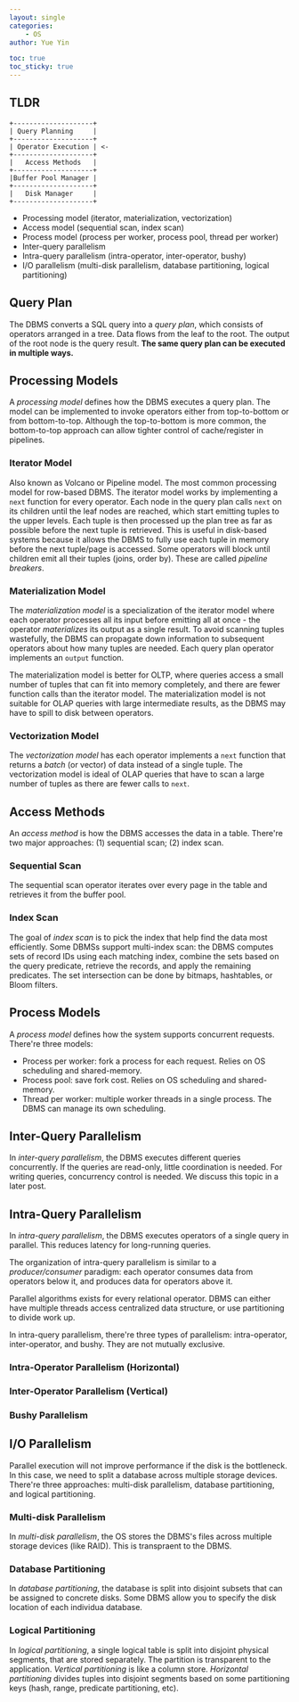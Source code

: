 ```yaml
---
layout: single
categories: 
    - OS
author: Yue Yin

toc: true
toc_sticky: true
---
```




## TLDR

```
+--------------------+
| Query Planning     |
+--------------------+
| Operator Execution | <-
+--------------------+
|   Access Methods   |
+--------------------+
|Buffer Pool Manager |
+--------------------+
|   Disk Manager     |
+--------------------+
```

- Processing model (iterator, materialization, vectorization)
- Access model (sequential scan, index scan)
- Process model (process per worker, process pool, thread per worker)
- Inter-query parallelism 
- Intra-query parallelism (intra-operator, inter-operator, bushy)
- I/O parallelism (multi-disk parallelism, database partitioning, logical partitioning)



## Query Plan

The DBMS converts a SQL query into a *query plan*, which consists of operators arranged in a tree. Data flows from the leaf to the root. The output of the root node is the query result. **The same query plan can be executed in multiple ways.**



## Processing Models

A *processing model* defines how the DBMS executes a query plan. The model can be implemented to invoke operators either from top-to-bottom or from bottom-to-top. Although the top-to-bottom is more common, the bottom-to-top approach can allow tighter control of cache/register in pipelines.

### Iterator Model

Also known as Volcano or Pipeline model. The most common processing model for row-based DBMS. The iterator model works by implementing a `next` function for every operator. Each node in the query plan calls `next` on its children until the leaf nodes are reached, which start emitting tuples to the upper levels. Each tuple is then processed up the plan tree as far as possible before the next tuple is retrieved. This is useful in disk-based systems because it allows the DBMS to fully use each tuple in memory before the next tuple/page is accessed. Some operators will block until children emit all their tuples (joins, order by). These are called *pipeline breakers*.

### Materialization Model

The *materialization model* is a specialization of the iterator model where each operator processes all its input before emitting all at once - the operator *materializes* its output as a single result. To avoid scanning tuples wastefully, the DBMS can propagate down information to subsequent operators about how many tuples are needed. Each query plan operator implements an `output` function. 

The materialization model is better for OLTP, where queries access a small number of tuples that can fit into memory completely, and there are fewer function calls than the iterator model. The materialization model is not suitable for OLAP queries with large intermediate results, as the DBMS may have to spill to disk between operators.

### Vectorization Model

The *vectorization model* has each operator implements a `next` function that returns a *batch* (or vector) of data instead of a single tuple. The vectorization model is ideal of OLAP queries that have to scan a large number of tuples as there are fewer calls to `next`.



## Access Methods

An *access method* is how the DBMS accesses the data in a table. There're two major approaches: (1) sequential scan; (2) index scan. 

### Sequential Scan

The sequential scan operator iterates over every page in the table and retrieves it from the buffer pool. 

### Index Scan

The goal of *index scan* is to pick the index that help find the data most efficiently. Some DBMSs support multi-index scan: the DBMS computes sets of record IDs using each matching index, combine the sets based on the query predicate, retrieve the records, and apply the remaining predicates. The set intersection can be done by bitmaps, hashtables, or Bloom filters.



## Process Models

A *process model* defines how the system supports concurrent requests. There're three models:

- Process per worker: fork a process for each request. Relies on OS scheduling and shared-memory.
- Process pool: save fork cost. Relies on OS scheduling and shared-memory. 
- Thread per worker: multiple worker threads in a single process. The DBMS can manage its own scheduling.



## Inter-Query Parallelism

In *inter-query parallelism*, the DBMS executes different queries concurrently. If the queries are read-only, little coordination is needed. For writing queries, concurrency control is needed. We discuss this topic in a later post.



## Intra-Query Parallelism

In *intra-query parallelism*, the DBMS executes operators of a single query in parallel. This reduces latency for long-running queries. 

The organization of intra-query parallelism is similar to a *producer/consumer* paradigm: each operator consumes data from operators below it, and produces data for operators above it.

Parallel algorithms exists for every relational operator. DBMS can either have multiple threads access centralized data structure, or use partitioning to divide work up. 

In intra-query parallelism, there're three types of parallelism: intra-operator, inter-operator, and bushy. They are not mutually exclusive. 

### Intra-Operator Parallelism (Horizontal)

### Inter-Operator Parallelism (Vertical)

### Bushy Parallelism



## I/O Parallelism

Parallel execution will not improve performance if the disk is the bottleneck. In this case, we need to split a database across multiple storage devices. There're three approaches: multi-disk parallelism, database partitioning, and logical partitioning. 

### Multi-disk Parallelism

In *multi-disk parallelism*, the OS stores the DBMS's files across multiple storage devices (like RAID). This is transpraent to the DBMS. 

### Database Partitioning

In *database partitioning*, the database is split into disjoint subsets that can be assigned to concrete disks. Some DBMS allow you to specify the disk location of each individua database.

### Logical Partitioning

In *logical partitioning*, a single logical table is split into disjoint physical segments, that are stored separately. The partition is transparent to the application. *Vertical partitioning* is like a column store. *Horizontal partitioning* divides tuples into disjoint segments based on some partitioning keys (hash, range, predicate partitioning, etc). 